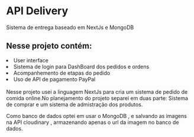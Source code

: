 # API Delivery
Sistema de entrega baseado em NextJs e MongoDB

## Nesse projeto contém:
<li>User interface</li> 
<li>Sistema de login para DashBoard dos pedidos e ordens </li> 
<li>Acompanhemento de etapas do pedido</li> 
<li>Uso de API de pagamento PayPal </li> 
<br>
Nesse projeto usei a linguagem NextJs para cria um sistema de pedido de comida online.No planejamento do projeto separei em duas parte: Sistema de comprar e um sistema de admistração dos produtos.

Como banco de dados optei em usar o MongoDB , e salvando as imagens na API cloudinary , armazenando apenas o url da imagem no banco de dados.



